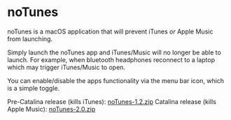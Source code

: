 # noTunes

noTunes is a macOS application that will prevent iTunes _or_ Apple Music from launching.

Simply launch the noTunes app and iTunes/Music will no longer be able to launch. For example, when bluetooth headphones reconnect to a laptop which may trigger iTunes/Music to open.

You can enable/disable the apps functionality via the menu bar icon, which is a simple toggle.

Pre-Catalina release (kills iTunes): [noTunes-1.2.zip](https://github.com/tombonez/noTunes/releases/download/v1.2/noTunes-1.2.zip)
Catalina release (kills Apple Music): [noTunes-2.0.zip](https://github.com/tombonez/noTunes/releases/download/v2.0/noTunes-2.0.zip)
